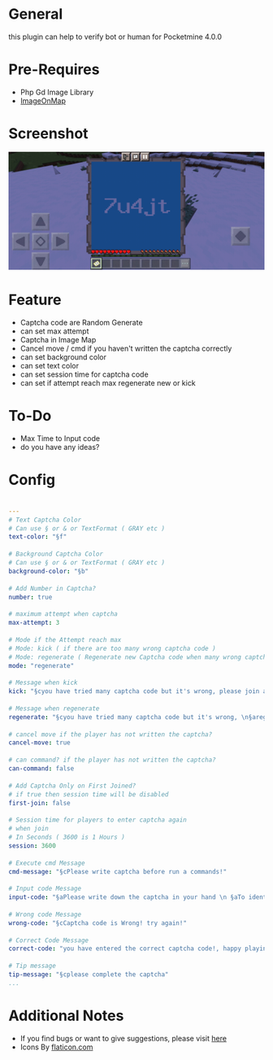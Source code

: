 # General

this plugin can help to verify bot or human
for Pocketmine 4.0.0

# Pre-Requires
- Php Gd Image Library
- [ImageOnMap](https://poggit.pmmp.io/p/ImageOnMap/1.0.0)

# Screenshot

![Screenshot](https://github.com/MulqiGaming64/CaptchaVerification/blob/170a988a456112e57f53d47943fe44bf14534808/Screenshot.png)

# Feature
- Captcha code are Random Generate
- can set max attempt
- Captcha in Image Map
- Cancel move / cmd if you haven't written the captcha correctly
- can set background color
- can set text color
- can set session time for captcha code
- can set if attempt reach max regenerate new or kick

# To-Do
- Max Time to Input code
- do you have any ideas?

# Config

``` YAML

---
# Text Captcha Color
# Can use § or & or TextFormat ( GRAY etc )
text-color: "§f"

# Background Captcha Color
# Can use § or & or TextFormat ( GRAY etc )
background-color: "§b"

# Add Number in Captcha?
number: true

# maximum attempt when captcha
max-attempt: 3

# Mode if the Attempt reach max
# Mode: kick ( if there are too many wrong captcha code )
# Mode: regenerate ( Regenerate new Captcha code when many wrong captcha code )
mode: "regenerate"

# Message when kick
kick: "§cyou have tried many captcha code but it's wrong, please join again"

# Message when regenerate
regenerate: "§cyou have tried many captcha code but it's wrong, \n§aregenerating new code please wait 3 seconds"

# cancel move if the player has not written the captcha?
cancel-move: true

# can command? if the player has not written the captcha?
can-command: false

# Add Captcha Only on First Joined?
# if true then session time will be disabled
first-join: false

# Session time for players to enter captcha again
# when join
# In Seconds ( 3600 is 1 Hours )
session: 3600

# Execute cmd Message
cmd-message: "§cPlease write captcha before run a commands!"

# Input code Message
input-code: "§aPlease write down the captcha in your hand \n §aTo identify you as a bot or not"

# Wrong code Message
wrong-code: "§cCaptcha code is Wrong! try again!"

# Correct Code Message
correct-code: "you have entered the correct captcha code!, happy playing"

# Tip message
tip-message: "§cplease complete the captcha"
...
```

# Additional Notes

- If you find bugs or want to give suggestions, please visit [here](https://github.com/MulqiGaming64/CaptchaVerification/issues)
- Icons By [flaticon.com](https://www.flaticon.com)
